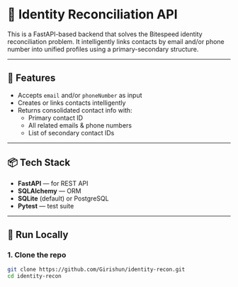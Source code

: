 # 🧩 Identity Reconciliation API

This is a FastAPI-based backend that solves the Bitespeed identity reconciliation problem. It intelligently links contacts by email and/or phone number into unified profiles using a primary-secondary structure.

---

## 🚀 Features

- Accepts `email` and/or `phoneNumber` as input
- Creates or links contacts intelligently
- Returns consolidated contact info with:
  - Primary contact ID
  - All related emails & phone numbers
  - List of secondary contact IDs

---

## 📦 Tech Stack

- **FastAPI** — for REST API
- **SQLAlchemy** — ORM
- **SQLite** (default) or PostgreSQL
- **Pytest** — test suite

---

## 🧪 Run Locally

### 1. Clone the repo
```bash
git clone https://github.com/Girishun/identity-recon.git
cd identity-recon
